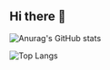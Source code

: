 ## Hi there 👋

![Anurag's GitHub stats](https://github-readme-stats.vercel.app/api?username=Torchman005&show_icons=true&title_color=#FFDEAD&text_color=#FFFAF0&icon_color=#FFDEAD&hide_border=true&bg_color=DEG,#000000,#FFDAB9,#000000)  <!-- Github统计卡片 -->
<!-- [![Readme Card](https://github-readme-stats.vercel.app/api/pin/?username=Torchman005&repo=github-readme-stats)](https://github.com/Torchman005/github-readme-stats) <!-- 允许仓库置顶超过6个 -->

![Top Langs](https://github-readme-stats.vercel.app/api/top-langs/?username=anuraghazra)  <!-- 使用语言统计 -->




<!--
**Torchman005/Torchman005** is a ✨ _special_ ✨ repository because its `README.md` (this file) appears on your GitHub profile.

Here are some ideas to get you started:

- 🔭 I’m currently working on ...
- 🌱 I’m currently learning ...
- 👯 I’m looking to collaborate on ...
- 🤔 I’m looking for help with ...
- 💬 Ask me about ...
- 📫 How to reach me: ...
- 😄 Pronouns: ...
- ⚡ Fun fact: ...
-->
